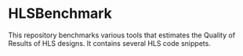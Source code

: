 # HLSBenchmark

This repository benchmarks various tools that estimates the Quality of Results of HLS designs. It contains several HLS code snippets.


